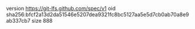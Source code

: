 version https://git-lfs.github.com/spec/v1
oid sha256:bfcf2a13d2da51546e5207dea9321fc8bc5127aa5e5d7cb0ab70a8e9ab337cb7
size 888

